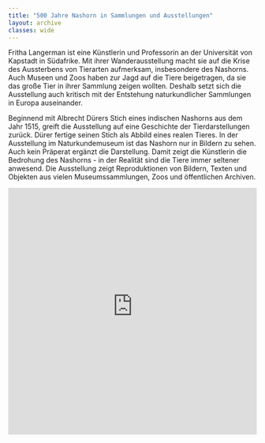```yaml
---
title: "500 Jahre Nashorn in Sammlungen und Ausstellungen"
layout: archive
classes: wide
---
```

Fritha Langerman ist eine Künstlerin und Professorin an der Universität von Kapstadt in Südafrike. Mit ihrer Wanderausstellung macht sie auf die Krise des Aussterbens von Tierarten aufmerksam, insbesondere des Nashorns. Auch Museen und Zoos haben zur Jagd auf die Tiere beigetragen, da sie das große Tier in ihrer Sammlung zeigen wollten. Deshalb setzt sich die Ausstellung auch kritisch mit der Entstehung naturkundlicher Sammlungen in Europa auseinander.

Beginnend mit Albrecht Dürers Stich eines indischen Nashorns aus dem Jahr 1515, greift die Ausstellung auf eine Geschichte der Tierdarstellungen zurück. Dürer fertige seinen Stich als Abbild eines realen Tieres. In der Ausstellung im Naturkundemuseum ist das Nashorn nur in Bildern zu sehen. Auch kein Präperat ergänzt die Darstellung. Damit zeigt die Künstlerin die Bedrohung des Nashorns - in der Realität sind die Tiere immer seltener anwesend. Die Ausstellung zeigt Reproduktionen von Bildern, Texten und Objekten aus vielen Museumssammlungen, Zoos und öffentlichen Archiven. 

<iframe src="https://www.freightedexhibition.co.za/29-2/" style="border:0px;width:100%;height:500px" allowfullscreen="true" webkitallowfullscreen="true" mozallowfullscreen="true"></iframe>
